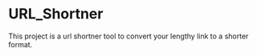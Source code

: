 # URL_Shortner
This project is a url shortner tool to convert your lengthy link to a shorter format.
